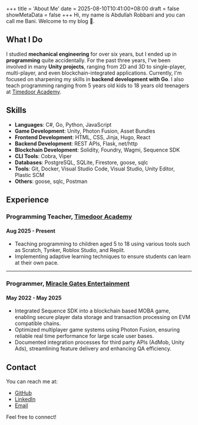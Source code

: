 +++
title = 'About Me'
date = 2025-08-10T10:41:00+08:00
draft = false
showMetaData = false
+++
Hi, my name is Abdullah Robbani and you can call me Bani. Welcome to my blog 👋.

## What I Do

I studied **mechanical engineering** for over six years, but I ended up in **programming** quite accidentally. For the past three years, I've been involved in many **Unity projects**, ranging from 2D and 3D to single-player, multi-player, and even blockchain-integrated applications. Currently, I'm focused on sharpening my skills in **backend development with Go**. I also teach programming ranging from 5 years old kids to 18 years old teenagers at [Timedoor Academy](https://timedooracademy.com/).

## Skills

- **Languages**: C#, Go, Python, JavaScript
- **Game Development**: Unity, Photon Fusion, Asset Bundles
- **Frontend Development**: HTML, CSS, Jinja, Hugo, React
- **Backend Development**: REST APIs, Flask, net/http
- **Blockchain Development**: Solidity, Foundry, Wagmi, Sequence SDK
- **CLI Tools**: Cobra, Viper
- **Databases**: PostgreSQL, SQLite, Firestore, goose, sqlc
- **Tools**: Git, Docker, Visual Studio Code, Visual Studio, Unity Editor, Plastic SCM
- **Others**: goose, sqlc, Postman

## Experience

### Programming Teacher, [Timedoor Academy](https://timedooracademy.com/)

#### Aug 2025 - Present

- Teaching programming to children aged 5 to 18 using various tools such as Scratch, Tynker, Roblox Studio, and Replit.
- Implementing adaptive learning techniques to ensure students can learn at their own pace.

___

### Programmer, [Miracle Gates Entertainment](https://main.miraclegates.com/)

#### May 2022 - May 2025

- Integrated Sequence SDK into a blockchain based MOBA game, enabling secure player data storage and transaction processing on EVM compatible chains.  
- Optimized multiplayer game systems using Photon Fusion, ensuring reliable real time performance for large scale user bases.  
- Documented integration processes for third party APIs (AdMob, Unity Ads), streamlining feature delivery and enhancing QA efficiency.

## Contact

You can reach me at:

- [GitHub](https://github.com/babanini95)
- [LinkedIn](https://linkedin.com/in/arobbani)
- [Email](mailto:arobbanii5@gmail.com)

Feel free to connect!
